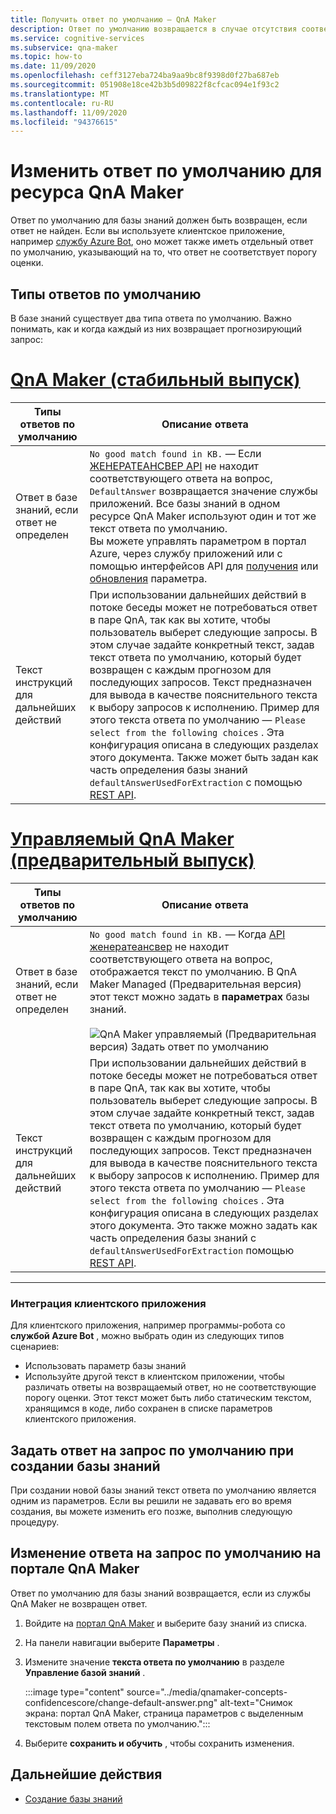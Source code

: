 ```yaml
---
title: Получить ответ по умолчанию — QnA Maker
description: Ответ по умолчанию возвращается в случае отсутствия соответствующего вопроса. Может потребоваться изменить ответ по умолчанию из стандартного ответа по умолчанию.
ms.service: cognitive-services
ms.subservice: qna-maker
ms.topic: how-to
ms.date: 11/09/2020
ms.openlocfilehash: ceff3127eba724ba9aa9bc8f9398d0f27ba687eb
ms.sourcegitcommit: 051908e18ce42b3b5d09822f8cfcac094e1f93c2
ms.translationtype: MT
ms.contentlocale: ru-RU
ms.lasthandoff: 11/09/2020
ms.locfileid: "94376615"
---
```

# <a name="change-default-answer-for-a-qna-maker-resource"></a>Изменить ответ по умолчанию для ресурса QnA Maker

Ответ по умолчанию для базы знаний должен быть возвращен, если ответ не найден. Если вы используете клиентское приложение, например [службу Azure Bot](https://docs.microsoft.com/azure/bot-service/bot-builder-howto-qna), оно может также иметь отдельный ответ по умолчанию, указывающий на то, что ответ не соответствует порогу оценки.

## <a name="types-of-default-answer"></a>Типы ответов по умолчанию

В базе знаний существует два типа ответа по умолчанию. Важно понимать, как и когда каждый из них возвращает прогнозирующий запрос:

# <a name="qna-maker-ga-stable-release"></a>[QnA Maker (стабильный выпуск)](#tab/v1)

|Типы ответов по умолчанию|Описание ответа|
|--|--|
|Ответ в базе знаний, если ответ не определен|`No good match found in KB.` — Если [ЖЕНЕРАТЕАНСВЕР API](https://docs.microsoft.com/rest/api/cognitiveservices/qnamakerruntime/runtime/generateanswer) не находит соответствующего ответа на вопрос, `DefaultAnswer` возвращается значение службы приложений. Все базы знаний в одном ресурсе QnA Maker используют один и тот же текст ответа по умолчанию.<br>Вы можете управлять параметром в портал Azure, через службу приложений или с помощью интерфейсов API для [получения](https://docs.microsoft.com/rest/api/appservice/webapps/listapplicationsettings) или [обновления](https://docs.microsoft.com/rest/api/appservice/webapps/updateapplicationsettings) параметра.|
|Текст инструкций для дальнейших действий|При использовании дальнейших действий в потоке беседы может не потребоваться ответ в паре QnA, так как вы хотите, чтобы пользователь выберет следующие запросы. В этом случае задайте конкретный текст, задав текст ответа по умолчанию, который будет возвращен с каждым прогнозом для последующих запросов. Текст предназначен для вывода в качестве пояснительного текста к выбору запросов к исполнению. Пример для этого текста ответа по умолчанию — `Please select from the following choices` . Эта конфигурация описана в следующих разделах этого документа. Также может быть задан как часть определения базы знаний `defaultAnswerUsedForExtraction` с помощью [REST API](https://docs.microsoft.com/rest/api/cognitiveservices/qnamaker/knowledgebase/create).|

# <a name="qna-maker-managed-preview-release"></a>[Управляемый QnA Maker (предварительный выпуск)](#tab/v2)

|Типы ответов по умолчанию|Описание ответа|
|--|--|
|Ответ в базе знаний, если ответ не определен|`No good match found in KB.` — Когда [API женератеансвер](https://docs.microsoft.com/rest/api/cognitiveservices/qnamakerruntime/runtime/generateanswer) не находит соответствующего ответа на вопрос, отображается текст по умолчанию. В QnA Maker Managed (Предварительная версия) этот текст можно задать в **параметрах** базы знаний. <br><br> ![QnA Maker управляемый (Предварительная версия) Задать ответ по умолчанию](../media/qnamaker-how-change-default-answer/qnamaker-v2-change-default-answer.png)|
|Текст инструкций для дальнейших действий|При использовании дальнейших действий в потоке беседы может не потребоваться ответ в паре QnA, так как вы хотите, чтобы пользователь выберет следующие запросы. В этом случае задайте конкретный текст, задав текст ответа по умолчанию, который будет возвращен с каждым прогнозом для последующих запросов. Текст предназначен для вывода в качестве пояснительного текста к выбору запросов к исполнению. Пример для этого текста ответа по умолчанию — `Please select from the following choices` . Эта конфигурация описана в следующих разделах этого документа. Это также можно задать как часть определения базы знаний с `defaultAnswerUsedForExtraction` помощью [REST API](https://docs.microsoft.com/rest/api/cognitiveservices/qnamaker/knowledgebase/create).|

---

### <a name="client-application-integration"></a>Интеграция клиентского приложения

Для клиентского приложения, например программы-робота со **службой Azure Bot** , можно выбрать один из следующих типов сценариев:

* Использовать параметр базы знаний
* Используйте другой текст в клиентском приложении, чтобы различать ответы на возвращаемый ответ, но не соответствующие порогу оценки. Этот текст может быть либо статическим текстом, хранящимся в коде, либо сохранен в списке параметров клиентского приложения.

## <a name="set-follow-up-prompts-default-answer-when-you-create-knowledge-base"></a>Задать ответ на запрос по умолчанию при создании базы знаний

При создании новой базы знаний текст ответа по умолчанию является одним из параметров. Если вы решили не задавать его во время создания, вы можете изменить его позже, выполнив следующую процедуру.

## <a name="change-follow-up-prompts-default-answer-in-qna-maker-portal"></a>Изменение ответа на запрос по умолчанию на портале QnA Maker

Ответ по умолчанию для базы знаний возвращается, если из службы QnA Maker не возвращен ответ.

1. Войдите на [портал QnA Maker](https://www.qnamaker.ai/) и выберите базу знаний из списка.
1. На панели навигации выберите **Параметры** .
1. Измените значение **текста ответа по умолчанию** в разделе **Управление базой знаний** .

    :::image type="content" source="../media/qnamaker-concepts-confidencescore/change-default-answer.png" alt-text="Снимок экрана: портал QnA Maker, страница параметров с выделенным текстовым полем ответа по умолчанию.":::

1. Выберите **сохранить и обучить** , чтобы сохранить изменения.

## <a name="next-steps"></a>Дальнейшие действия

* [Создание базы знаний](../How-to/manage-knowledge-bases.md)